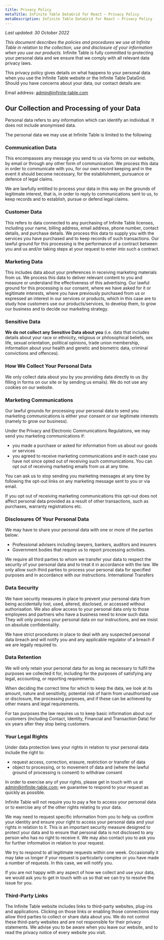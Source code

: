```yaml
---
title: Privacy Policy
metaTitle: Infinite Table DataGrid for React — Privacy Policy
metaDescription: Infinite Table DataGrid for React — Privacy Policy
---
```


_Last updated: 30 October 2022_

_This document describes the policies and procedures we use at Infinite Table in relation to the collection, use and disclosure of your information when you use our products._
Infinite Table is fully committed to protecting your personal data and we ensure that we comply with all relevant data privacy laws.

This privacy policy gives details on what happens to your personal data when you use the Infinite Table website or the Infinite Table DataGrid.  
Should you have concerns about your data, our contact details are:

Email address: admin@infinite-table.com

## Our Collection and Processing of your Data

Personal data refers to any information which can identify an individual. It does not include anonymised data.

The personal data we may use at Infinite Table is limited to the following:

### Communication Data 

This encompasses any message you send to us via forms on our website, by email or through any other form of communication. We process this data in order to communicate with you, for our own record keeping and in the event it should become necessary, for the establishment, pursuance or defence of legal claims.

We are lawfully entitled to process your data in this way on the grounds of legitimate interest, that is, in order to reply to communications sent to us, to keep records and to establish, pursue or defend legal claims.

### Customer Data

This refers to data connected to any purchasing of Infinite Table licenses, including your name, billing address, email address, phone number, contact details, and purchase details. We process this data to supply you with the services you have purchased and to keep records of such transactions. Our lawful ground for this processing is the performance of a contract between you and us and/or taking steps at your request to enter into such a contract.

### Marketing Data

This includes data about your preferences in receiving marketing materials from us. We process this data to deliver relevant content to you and measure or understand the effectiveness of this advertising. Our lawful ground for this processing is our consent, where we have asked for it or legitimate interests, where you have previously purchased from us or expressed an interest in our services or products, which in this case are to study how customers use our products/services, to develop them, to grow our business and to decide our marketing strategy.

### Sensitive Data

**We do not collect any Sensitive Data about you** (i.e. data that includes details about your race or ethnicity, religious or philosophical beliefs, sex life, sexual orientation, political opinions, trade union membership, information about your health and genetic and biometric data, criminal convictions and offences).

### How We Collect Your Personal Data

We only collect data about you by you providing data directly to us (by filling in forms on our site or by sending us emails). We do not use any cookies on our website.

### Marketing Communications

Our lawful grounds for processing your personal data to send you marketing communications is either your consent or our legitimate interests (namely to grow our business).

Under the Privacy and Electronic Communications Regulations, we may send you marketing communications if:

- you made a purchase or asked for information from us about our goods or services
- you agreed to receive marketing communications and in each case you have not since opted out of receiving such communications. You can opt out of receiving marketing emails from us at any time.

You can ask us to stop sending you marketing messages at any time by following the opt-out links on any marketing message sent to you or via email.

If you opt out of receiving marketing communications this opt-out does not affect personal data provided as a result of other transactions, such as purchases, warranty registrations etc.

### Disclosures Of Your Personal Data

We may have to share your personal data with one or more of the parties below:

- Professional advisers including lawyers, bankers, auditors and insurers
- Government bodies that require us to report processing activities.

We require all third parties to whom we transfer your data to respect the security of your personal data and to treat it in accordance with the law. We only allow such third parties to process your personal data for specified purposes and in accordance with our instructions.
International Transfers

### Data Security

We have security measures in place to prevent your personal data from being accidentally lost, used, altered, disclosed, or accessed without authorisation. We also allow access to your personal data only to those employees and partners who have a business need to know such data. They will only process your personal data on our instructions, and we insist on absolute confidentiality.

We have strict procedures in place to deal with any suspected personal data breach and will notify you and any applicable regulator of a breach if we are legally required to.

### Data Retention

We will only retain your personal data for as long as necessary to fulfil the purposes we collected it for, including for the purposes of satisfying any legal, accounting, or reporting requirements.

When deciding the correct time for which to keep the data, we look at its amount, nature and sensitivity, potential risk of harm from unauthorised use or disclosure, the processing purposes, and if these can be achieved by other means and legal requirements.

For tax purposes the law requires us to keep basic information about our customers (including Contact, Identity, Financial and Transaction Data) for six years after they stop being customers.

### Your Legal Rights

Under data protection laws your rights in relation to your personal data include the right to:

- request access, correction, erasure, restriction or transfer of data
- object to processing, or to movement of data and (where the lawful ground of processing is consent) to withdraw consent

In order to exercise any of your rights, please get in touch with us at [admin@infinite-table.com](mailto:admin@infinite-table.com); we guarantee to respond to your request as quickly as possible.

Infinite Table will not require you to pay a fee to access your personal data or to exercise any of the other rights relating to your data.

We may need to request specific information from you to help us confirm your identity and ensure your right to access your personal data and your rights in relation to it. This is an important security measure designed to protect your data and to ensure that personal data is not disclosed to any person who has no right to receive it. We may also contact you to ask you for further information in relation to your request.

We try to respond to all legitimate requests within one week. Occasionally it may take us longer if your request is particularly complex or you have made a number of requests. In this case, we will notify you.

If you are not happy with any aspect of how we collect and use your data, we would ask you to get in touch with us so that we can try to resolve the issue for you.

### Third-Party Links

The Infinite Table website includes links to third-party websites, plug-ins and applications. Clicking on those links or enabling those connections may allow third parties to collect or share data about you. We do not control these third-party websites and are not responsible for their privacy statements. We advise you to be aware when you leave our website, and to read the privacy notice of every website you visit.
